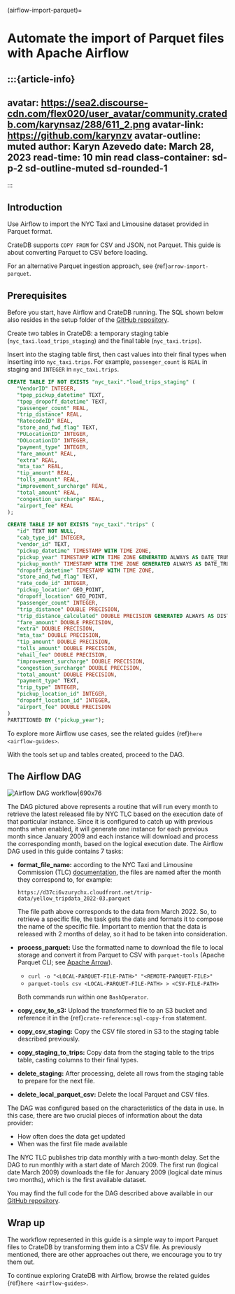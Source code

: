 (airflow-import-parquet)=
# Automate the import of Parquet files with Apache Airflow

:::{article-info}
---
avatar: https://sea2.discourse-cdn.com/flex020/user_avatar/community.cratedb.com/karynsaz/288/611_2.png
avatar-link: https://github.com/karynzv
avatar-outline: muted
author: Karyn Azevedo
date: March 28, 2023
read-time: 10 min read
class-container: sd-p-2 sd-outline-muted sd-rounded-1
---
:::

## Introduction

Use Airflow to import the NYC Taxi and Limousine dataset provided in Parquet format.

CrateDB supports `COPY FROM` for CSV and JSON, not Parquet. This guide is about converting
Parquet to CSV before loading.

For an alternative Parquet ingestion approach, see {ref}`arrow-import-parquet`.

## Prerequisites

Before you start, have Airflow and CrateDB running. The SQL shown below also
resides in the setup folder of the
[GitHub repository](https://github.com/crate/cratedb-airflow-tutorial).

Create two tables in CrateDB: a temporary staging table
(`nyc_taxi.load_trips_staging`) and the final table (`nyc_taxi.trips`).

Insert into the staging table first, then cast values into their final
types when inserting into `nyc_taxi.trips`. For example, `passenger_count`
is `REAL` in staging and `INTEGER` in `nyc_taxi.trips`.

```sql
CREATE TABLE IF NOT EXISTS "nyc_taxi"."load_trips_staging" (
   "VendorID" INTEGER,
   "tpep_pickup_datetime" TEXT,
   "tpep_dropoff_datetime" TEXT,
   "passenger_count" REAL,
   "trip_distance" REAL,
   "RatecodeID" REAL,
   "store_and_fwd_flag" TEXT,
   "PULocationID" INTEGER,
   "DOLocationID" INTEGER,
   "payment_type" INTEGER,
   "fare_amount" REAL,
   "extra" REAL,
   "mta_tax" REAL,
   "tip_amount" REAL,
   "tolls_amount" REAL,
   "improvement_surcharge" REAL,
   "total_amount" REAL,
   "congestion_surcharge" REAL,
   "airport_fee" REAL
);

CREATE TABLE IF NOT EXISTS "nyc_taxi"."trips" (
   "id" TEXT NOT NULL,
   "cab_type_id" INTEGER,
   "vendor_id" TEXT,
   "pickup_datetime" TIMESTAMP WITH TIME ZONE,
   "pickup_year" TIMESTAMP WITH TIME ZONE GENERATED ALWAYS AS DATE_TRUNC('year', "pickup_datetime"),
   "pickup_month" TIMESTAMP WITH TIME ZONE GENERATED ALWAYS AS DATE_TRUNC('month', "pickup_datetime"),
   "dropoff_datetime" TIMESTAMP WITH TIME ZONE,
   "store_and_fwd_flag" TEXT,
   "rate_code_id" INTEGER,
   "pickup_location" GEO_POINT,
   "dropoff_location" GEO_POINT,
   "passenger_count" INTEGER,
   "trip_distance" DOUBLE PRECISION,
   "trip_distance_calculated" DOUBLE PRECISION GENERATED ALWAYS AS DISTANCE("pickup_location", "dropoff_location"),
   "fare_amount" DOUBLE PRECISION,
   "extra" DOUBLE PRECISION,
   "mta_tax" DOUBLE PRECISION,
   "tip_amount" DOUBLE PRECISION,
   "tolls_amount" DOUBLE PRECISION,
   "ehail_fee" DOUBLE PRECISION,
   "improvement_surcharge" DOUBLE PRECISION,
   "congestion_surcharge" DOUBLE PRECISION,
   "total_amount" DOUBLE PRECISION,
   "payment_type" TEXT,
   "trip_type" INTEGER,
   "pickup_location_id" INTEGER,
   "dropoff_location_id" INTEGER,
   "airport_fee" DOUBLE PRECISION
)
PARTITIONED BY ("pickup_year");
```
To explore more Airflow use cases, see the related guides
{ref}`here <airflow-guides>`.

With the tools set up and tables created, proceed to the DAG.

## The Airflow DAG
![Airflow DAG workflow|690x76](https://us1.discourse-cdn.com/flex020/uploads/crate/original/1X/29502f83c13d29d90ab703a399f58c6daeee6fe6.png)

The DAG pictured above represents a routine that will run every month to retrieve the latest released file by NYC TLC based on the execution date of that particular instance. Since it is configured to catch up with previous months when enabled, it will generate one instance for each previous month since January 2009 and each instance will download and process the corresponding month, based on the logical execution date.
The Airflow DAG used in this guide contains 7 tasks:
* **format_file_name:** according to the NYC Taxi and Limousine Commission (TLC) [documentation](https://www1.nyc.gov/site/tlc/about/tlc-trip-record-data.page), the files are named after the month they correspond to, for example:
   ```text
   https://d37ci6vzurychx.cloudfront.net/trip-data/yellow_tripdata_2022-03.parquet
   ```
   The file path above corresponds to the data from March 2022. So, to retrieve a specific file, the task gets the date and formats it to compose the name of the specific file. Important to mention that the data is released with 2 months of delay, so it had to be taken into consideration.
* **process_parquet:** Use the formatted name to download the file to local storage and convert it from Parquet to CSV with `parquet-tools` (Apache Parquet CLI; see [Apache Arrow]).

  * `curl -o "<LOCAL-PARQUET-FILE-PATH>" "<REMOTE-PARQUET-FILE>"`
  * `parquet-tools csv <LOCAL-PARQUET-FILE-PATH> > <CSV-FILE-PATH>`

  Both commands run within one `BashOperator`.
* **copy_csv_to_s3:** Upload the transformed file to an S3 bucket and reference it in the {ref}`crate-reference:sql-copy-from` statement.
* **copy_csv_staging:** Copy the CSV file stored in S3 to the staging table described previously.
* **copy_staging_to_trips:** Copy data from the staging table to the trips table, casting columns to their final types.
* **delete_staging:** After processing, delete all rows from the staging table to prepare for the next file.
* **delete_local_parquet_csv:** Delete the local Parquet and CSV files.

The DAG was configured based on the characteristics of the data in use. In this case, there are two crucial pieces of information about the data provider:

* How often does the data get updated
* When was the first file made available

The NYC TLC publishes trip data monthly with a two‑month delay. Set the DAG to
run monthly with a start date of March 2009. The first run (logical date March
2009) downloads the file for January 2009 (logical date minus two months),
which is the first available dataset.

You may find the full code for the DAG described above available in our
[GitHub repository](https://github.com/crate/cratedb-airflow-tutorial/blob/main/dags/nyc_taxi_dag.py).

## Wrap up

The workflow represented in this guide is a simple way to import Parquet files
to CrateDB by transforming them into a CSV file. As previously mentioned, there
are other approaches out there, we encourage you to try them out.

To continue exploring CrateDB with Airflow, browse the related guides
{ref}`here <airflow-guides>`.


[Apache Arrow]: https://github.com/apache/arrow
